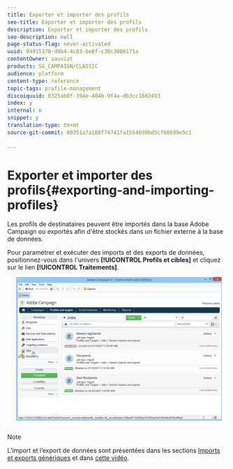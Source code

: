 ```yaml
---
title: Exporter et importer des profils
seo-title: Exporter et importer des profils
description: Exporter et importer des profils
seo-description: null
page-status-flag: never-activated
uuid: 94915370-d9b4-4c03-be8f-c30c3006171a
contentOwner: sauviat
products: SG_CAMPAIGN/CLASSIC
audience: platform
content-type: reference
topic-tags: profile-management
discoiquuid: 0325ab0f-394e-404b-9f4a-db3cc18d2493
index: y
internal: n
snippet: y
translation-type: tm+mt
source-git-commit: 00351a7a108f74741fa15546d9bd5cf68699e5c1

---
```



# Exporter et importer des profils{#exporting-and-importing-profiles}

Les profils de destinataires peuvent être importés dans la base Adobe Campaign ou exportés afin d&#39;être stockés dans un fichier externe à la base de données.

Pour paramétrer et exécuter des imports et des exports de données, positionnez-vous dans l&#39;univers **[!UICONTROL Profils et cibles]** et cliquez sur le lien **[!UICONTROL Traitements]**.

![](assets/s_ncs_user_interface_import_link.png)

>[!NOTE]
>
>L’import et l’export de données sont présentées dans les sections [Imports et exports génériques](../../platform/using/generic-imports-and-exports.md) et dans [cette vidéo](https://docs.adobe.com/content/help/en/campaign-learn/campaign-classic-tutorials/getting-started/importing-profiles.html).

